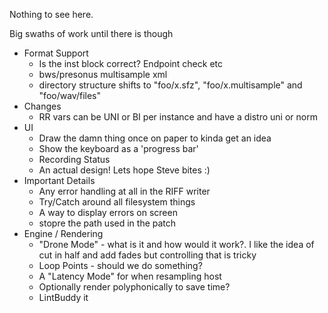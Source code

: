 Nothing to see here.

Big swaths of work until there is though

- Format Support
    - Is the inst block correct? Endpoint check etc
    - bws/presonus multisample xml
    - directory structure shifts to "foo/x.sfz", "foo/x.multisample" and "foo/wav/files"
- Changes
    - RR vars can be UNI or BI per instance and have a distro uni or norm
- UI
    - Draw the damn thing once on paper to kinda get an idea
    - Show the keyboard as a 'progress bar'
    - Recording Status
    - An actual design! Lets hope Steve bites :)
- Important Details
    - Any error handling at all in the RIFF writer
    - Try/Catch around all filesystem things
    - A way to display errors on screen
    - stopre the path used in the patch
- Engine / Rendering
    - "Drone Mode" - what is it and how would it work?. I like the idea of cut in
      half and add fades but controlling that is tricky
    - Loop Points - should we do something?
    - A "Latency Mode" for when resampling host
    - Optionally render polyphonically to save time?
    - LintBuddy it
